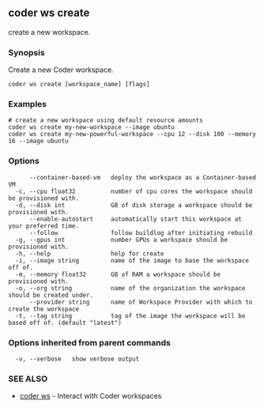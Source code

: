 ## coder ws create

create a new workspace.

### Synopsis

Create a new Coder workspace.

```
coder ws create [workspace_name] [flags]
```

### Examples

```
# create a new workspace using default resource amounts
coder ws create my-new-workspace --image ubuntu
coder ws create my-new-powerful-workspace --cpu 12 --disk 100 --memory 16 --image ubuntu
```

### Options

```
      --container-based-vm   deploy the workspace as a Container-based VM
  -c, --cpu float32          number of cpu cores the workspace should be provisioned with.
  -d, --disk int             GB of disk storage a workspace should be provisioned with.
      --enable-autostart     automatically start this workspace at your preferred time.
      --follow               follow buildlog after initiating rebuild
  -g, --gpus int             number GPUs a workspace should be provisioned with.
  -h, --help                 help for create
  -i, --image string         name of the image to base the workspace off of.
  -m, --memory float32       GB of RAM a workspace should be provisioned with.
  -o, --org string           name of the organization the workspace should be created under.
      --provider string      name of Workspace Provider with which to create the workspace
  -t, --tag string           tag of the image the workspace will be based off of. (default "latest")
```

### Options inherited from parent commands

```
  -v, --verbose   show verbose output
```

### SEE ALSO

* [coder ws](coder_ws.md)	 - Interact with Coder workspaces

